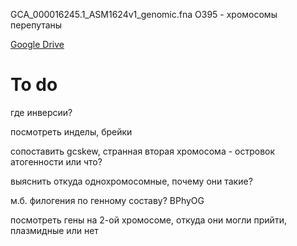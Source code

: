 GCA_000016245.1_ASM1624v1_genomic.fna O395 - хромосомы перепутаны  

[Google Drive](https://drive.google.com/drive/folders/0BxJNzjxZ7mJpb2xLUGYzR2ZUbHM)  

# To do

где инверсии?  

посмотреть инделы, брейки  

сопоставить gcskew, странная вторая хромосома - островок атогенности или что?  

выяснить откуда однохромосомные, почему они такие?  

м.б. филогения по генному составу? BPhyOG  

посмотреть гены на 2-ой хромосоме, откуда они могли прийти, плазмидные или нет  

